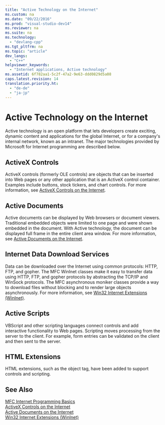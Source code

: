 ```yaml
---
title: "Active Technology on the Internet"
ms.custom: na
ms.date: "09/22/2016"
ms.prod: "visual-studio-dev14"
ms.reviewer: na
ms.suite: na
ms.technology: 
  - "devlang-cpp"
ms.tgt_pltfrm: na
ms.topic: "article"
dev_langs: 
  - "C++"
helpviewer_keywords: 
  - "Internet applications, Active technology"
ms.assetid: 6f782aa1-5c2f-47a2-9e63-ddd0829d5a08
caps.latest.revision: 14
translation.priority.ht: 
  - "de-de"
  - "ja-jp"
---
```

# Active Technology on the Internet
Active technology is an open platform that lets developers create exciting, dynamic content and applications for the global Internet, or for a company's internal network, known as an intranet. The major technologies provided by Microsoft for Internet programming are described below.  
  
## ActiveX Controls  
 ActiveX controls (formerly OLE controls) are objects that can be inserted into Web pages or any other application that is an ActiveX control container. Examples include buttons, stock tickers, and chart controls. For more information, see [ActiveX Controls on the Internet](../vs140/activex-controls-on-the-internet.md).  
  
## Active Documents  
 Active documents can be displayed by Web browsers or document viewers. Traditional embedded objects were limited to one page and were shown embedded in the document. With Active technology, the document can be displayed full frame in the entire client area window. For more information, see [Active Documents on the Internet](../vs140/active-documents-on-the-internet.md).  
  
## Internet Data Download Services  
 Data can be downloaded over the Internet using common protocols: HTTP, FTP, and gopher. The MFC WinInet classes make it easy to transfer data using HTTP, FTP, and gopher protocols by abstracting the TCP/IP and WinSock protocols. The MFC asynchronous moniker classes provide a way to download files without blocking and to render large objects asynchronously. For more information, see [Win32 Internet Extensions (WinInet)](../vs140/win32-internet-extensions--wininet-.md).  
  
## Active Scripts  
 VBScript and other scripting languages connect controls and add interactive functionality to Web pages. Scripting moves processing from the server to the client. For example, form entries can be validated on the client and then sent to the server.  
  
## HTML Extensions  
 HTML extensions, such as the object tag, have been added to support controls and scripting.  
  
## See Also  
 [MFC Internet Programming Basics](../vs140/mfc-internet-programming-basics.md)   
 [ActiveX Controls on the Internet](../vs140/activex-controls-on-the-internet.md)   
 [Active Documents on the Internet](../vs140/active-documents-on-the-internet.md)   
 [Win32 Internet Extensions (WinInet)](../vs140/win32-internet-extensions--wininet-.md)